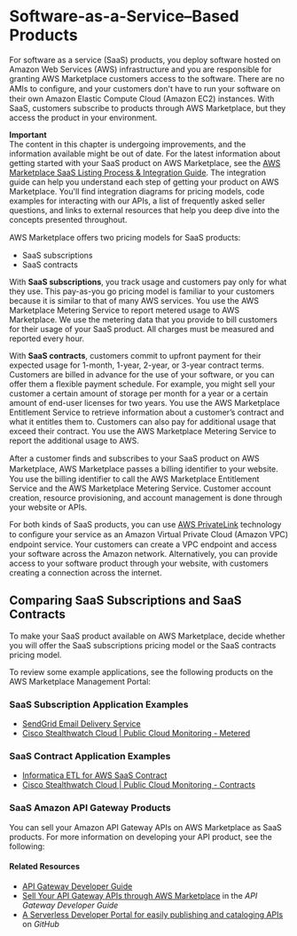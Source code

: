 # Software\-as\-a\-Service–Based Products<a name="software-as-a-service-based-products-saas"></a>

For software as a service \(SaaS\) products, you deploy software hosted on Amazon Web Services \(AWS\) infrastructure and you are responsible for granting AWS Marketplace customers access to the software\. There are no AMIs to conﬁgure, and your customers don't have to run your software on their own Amazon Elastic Compute Cloud \(Amazon EC2\) instances\. With SaaS, customers subscribe to products through AWS Marketplace, but they access the product in your environment\.

**Important**  
The content in this chapter is undergoing improvements, and the information available might be out of date\. For the latest information about getting started with your SaaS product on AWS Marketplace, see the [AWS Marketplace SaaS Listing Process & Integration Guide](https://awsmp-loadforms.s3.amazonaws.com/AWS+Marketplace+-+SaaS+Integration+Guide.pdf)\. The integration guide can help you understand each step of getting your product on AWS Marketplace\. You'll find integration diagrams for pricing models, code examples for interacting with our APIs, a list of frequently asked seller questions, and links to external resources that help you deep dive into the concepts presented throughout\.

AWS Marketplace oﬀers two pricing models for SaaS products:
+ SaaS subscriptions
+ SaaS contracts

With **SaaS subscriptions**, you track usage and customers pay only for what they use\. This pay\-as\-you go pricing model is familiar to your customers because it is similar to that of many AWS services\. You use the AWS Marketplace Metering Service to report metered usage to AWS Marketplace\. We use the metering data that you provide to bill customers for their usage of your SaaS product\. All charges must be measured and reported every hour\.

With **SaaS contracts**, customers commit to upfront payment for their expected usage for 1\-month, 1\-year, 2\-year, or 3\-year contract terms\. Customers are billed in advance for the use of your software, or you can offer them a flexible payment schedule\. For example, you might sell your customer a certain amount of storage per month for a year or a certain amount of end\-user licenses for two years\. You use the AWS Marketplace Entitlement Service to retrieve information about a customer’s contract and what it entitles them to\. Customers can also pay for additional usage that exceed their contract\. You use the AWS Marketplace Metering Service to report the additional usage to AWS\.

After a customer ﬁnds and subscribes to your SaaS product on AWS Marketplace, AWS Marketplace passes a billing identiﬁer to your website\. You use the billing identifier to call the AWS Marketplace Entitlement Service and the AWS Marketplace Metering Service\. Customer account creation, resource provisioning, and account management is done through your website or APIs\.

For both kinds of SaaS products, you can use [AWS PrivateLink](https://docs.aws.amazon.com/marketplace/latest/userguide/privatelink.html) technology to conﬁgure your service as an Amazon Virtual Private Cloud \(Amazon VPC\) endpoint service\. Your customers can create a VPC endpoint and access your software across the Amazon network\. Alternatively, you can provide access to your software product through your website, with customers creating a connection across the internet\.

## Comparing SaaS Subscriptions and SaaS Contracts<a name="saas-subscriptions-and-saas-contracts-comparison"></a>

To make your SaaS product available on AWS Marketplace, decide whether you will offer the SaaS subscriptions pricing model or the SaaS contracts pricing model\.

To review some example applications, see the following products on the AWS Marketplace Management Portal:

### SaaS Subscription Application Examples<a name="saas-subscription-examples"></a>
+ [SendGrid Email Delivery Service](https://aws.amazon.com/marketplace/pp/B074CQY6KB)
+ [Cisco Stealthwatch Cloud \| Public Cloud Monitoring \- Metered](https://aws.amazon.com/marketplace/pp/B075MWZVBM)

### SaaS Contract Application Examples<a name="saas-contracts-examples"></a>
+ [Informatica ETL for AWS SaaS Contract](https://aws.amazon.com/marketplace/pp/B06XXM7JJT)
+ [Cisco Stealthwatch Cloud \| Public Cloud Monitoring \- Contracts](https://aws.amazon.com/marketplace/pp/B076J22YD8)

### SaaS Amazon API Gateway Products<a name="saas-api-gateway"></a>

You can sell your Amazon API Gateway APIs on AWS Marketplace as SaaS products\. For more information on developing your API product, see the following:

#### Related Resources<a name="saas-api-gateway-resources"></a>
+ [API Gateway Developer Guide](https://docs.aws.amazon.com/apigateway/latest/developerguide/welcome.html) 
+ [Sell Your API Gateway APIs through AWS Marketplace](https://docs.aws.amazon.com/apigateway/latest/developerguide/sell-api-as-saas-on-aws-marketplace.html) in the *API Gateway Developer Guide* 
+ [A Serverless Developer Portal for easily publishing and cataloging APIs](https://github.com/awslabs/aws-api-gateway-developer-portal) on *GitHub* 